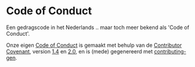 # Code of Conduct

Een gedragscode in het Nederlands .. maar toch meer bekend als 'Code of Conduct'.

Onze eigen [Code of Conduct](../community/CODE_OF_CONDUCT.md) is gemaakt met behulp van de [Contributor
Covenant](https://contributor-covenant.org/), version
[1.4](https://www.contributor-covenant.org/version/1/4/code-of-conduct/code_of_conduct.md) en
[2.0](https://www.contributor-covenant.org/version/2/0/code_of_conduct/code_of_conduct.md), en is (mede) gegenereerd met
[contributing-gen](https://github.com/bttger/contributing-gen).
